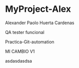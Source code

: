 # MyProject-Alex

Alexander Paolo Huerta Cardenas 

QA tester funcional

Practica-Git-automation





MI CAMBIO V1

asdasdasdsa
